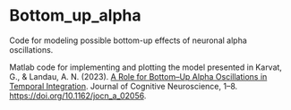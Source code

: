 # Bottom_up_alpha
Code for modeling possible bottom-up effects of neuronal alpha oscillations.

Matlab code for implementing and plotting the model presented in Karvat, G., & Landau, A. N. (2023). [A Role for Bottom–Up Alpha Oscillations in Temporal Integration](https://doi.org/10.1162/jocn_a_02056). Journal of Cognitive Neuroscience, 1–8. https://doi.org/10.1162/jocn_a_02056.
